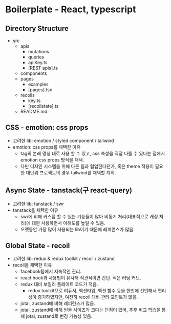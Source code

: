 # Boilerplate - React, typescript

## Directory Structure

- src
  - apis
    - mutations
    - queries
    - apiKey.ts
    - [REST apis].ts
  - components
  - pages
    - examples
    - [pages].tsx
  - recoils
    - key.ts
    - [recoilstate].ts
  - README.md

## CSS - emotion: css props

- 고려한 lib: emotion / styled component / tailwind
- emotion: css props를 채택한 이유
  - tag의 본래 명칭 대로 사용 할 수 있고, css 속성을 직접 다룰 수 있다는 점에서 emotion css props 방식을 채택.
  - 다만 디자인 시스템을 위해 다른 팀과 협업한다던가, 혹은 theme 적용이 필요한 대단위 프로젝트의 경우 tailwind를 채택할 계획.

## Async State - tanstack(구 react-query)

- 고려한 lib: tanstack / swr
- tanstack을 채택한 이유
  - swr에 비해 커스텀 할 수 있는 기능들이 많아 비동기 처리(대표적으로 캐싱 처리)에 대한 사용하면서 이해도를 높일 수 있음.
  - 오랫동안 가장 많이 사용되는 lib이기 때문에 레퍼런스가 많음.

## Global State - recoil

- 고려한 lib: redux & redux toolkit / recoil / zustand
- recoil을 채택한 이유
  - facebook팀에서 지속적인 관리.
  - react hook과 사용법이 유사해 직관적이면 간단. 적은 러닝 커브.
  - redux 대비 보일러 플레이트 코드가 적음.
    - redux toolkit으로 리듀서, 액션타입, 액션 함수 등을 한번에 선언해서 편리성이 증가하였지만, 여전히 recoil 대비 관리 포인트가 많음.
  - jotai, zustand에 비해 레퍼런스가 많음.
  - jotai, zustand에 비해 번들 사이즈가 크다는 단점이 있어, 추후 비교 학습을 통해 jotai, zustand로 변경 가능성 있음.
